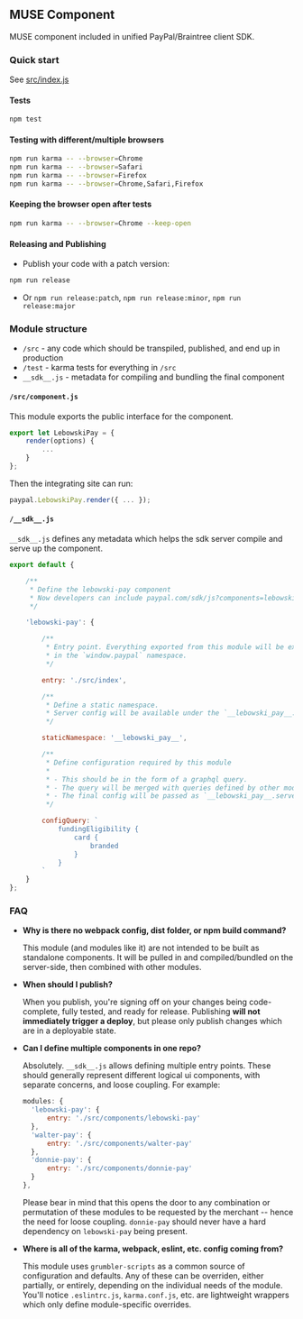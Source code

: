 MUSE Component
----------------------------------

MUSE component included in unified PayPal/Braintree client SDK.

### Quick start

See [src/index.js](./src/index.js)

#### Tests

```bash
npm test
```

#### Testing with different/multiple browsers

```bash
npm run karma -- --browser=Chrome
npm run karma -- --browser=Safari
npm run karma -- --browser=Firefox
npm run karma -- --browser=Chrome,Safari,Firefox
```

#### Keeping the browser open after tests

```bash
npm run karma -- --browser=Chrome --keep-open
```

#### Releasing and Publishing

- Publish your code with a patch version: 

```bash
npm run release
```

- Or `npm run release:patch`, `npm run release:minor`, `npm run release:major`

### Module structure

- `/src` - any code which should be transpiled, published, and end up in production
- `/test` - karma tests for everything in `/src`
- `__sdk__.js` - metadata for compiling and bundling the final component

#### `/src/component.js`

This module exports the public interface for the component.

```javascript
export let LebowskiPay = {
    render(options) {
        ...
    }
};
```

Then the integrating site can run:

```javascript
paypal.LebowskiPay.render({ ... });
```

#### `/__sdk__.js`

`__sdk__.js` defines any metadata which helps the sdk server compile and serve up the component.

```javascript
export default {

    /**
     * Define the lebowski-pay component
     * Now developers can include paypal.com/sdk/js?components=lebowski-pay
     */

    'lebowski-pay': {

        /**
         * Entry point. Everything exported from this module will be exported
         * in the `window.paypal` namespace.
         */

        entry: './src/index',

        /**
         * Define a static namespace.
         * Server config will be available under the `__lebowski_pay__.serverConfig` global
         */

        staticNamespace: '__lebowski_pay__',

        /**
         * Define configuration required by this module
         * 
         * - This should be in the form of a graphql query.
         * - The query will be merged with queries defined by other modules
         * - The final config will be passed as `__lebowski_pay__.serverConfig` in `./src/index` 
         */

        configQuery: `
            fundingEligibility {
                card {
                    branded
                }
            }
        `
    }
};
```


### FAQ

- **Why is there no webpack config, dist folder, or npm build command?**
  
  This module (and modules like it) are not intended to be built as standalone components. It will be pulled in and compiled/bundled on the server-side, then combined with other modules.

- **When should I publish?**
  
  When you publish, you're signing off on your changes being code-complete, fully tested, and ready for release. Publishing **will not immediately trigger a deploy**, but please only publish changes which are in a deployable state.

- **Can I define multiple components in one repo?**

  Absolutely. `__sdk__.js` allows defining multiple entry points. These should generally represent different logical ui components, with separate concerns, and loose coupling. For example:

  ```javascript
  modules: {
    'lebowski-pay': {
        entry: './src/components/lebowski-pay'
    },
    'walter-pay': {
        entry: './src/components/walter-pay'
    },
    'donnie-pay': {
        entry: './src/components/donnie-pay'
    }
  },
  ```

  Please bear in mind that this opens the door to any combination or permutation of these modules to be requested by the merchant -- hence the need for loose coupling. `donnie-pay` should never have a hard dependency on `lebowski-pay` being present.

- **Where is all of the karma, webpack, eslint, etc. config coming from?**

  This module uses `grumbler-scripts` as a common source of configuration and defaults. Any of these can be overriden, either partially, or entirely, depending on the individual needs of the module. You'll notice `.eslintrc.js`, `karma.conf.js`, etc. are lightweight wrappers which only define module-specific overrides.
